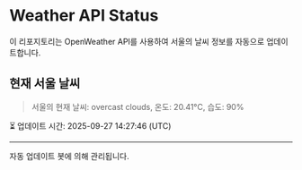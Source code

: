 
# Weather API Status

이 리포지토리는 OpenWeather API를 사용하여 서울의 날씨 정보를 자동으로 업데이트합니다.

## 현재 서울 날씨
> 서울의 현재 날씨: overcast clouds, 온도: 20.41°C, 습도: 90%

⏳ 업데이트 시간: 2025-09-27 14:27:46 (UTC)

---
자동 업데이트 봇에 의해 관리됩니다.
